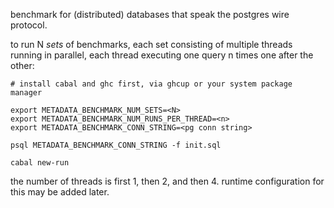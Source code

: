 benchmark for (distributed) databases that speak the postgres wire protocol.

to run N _sets_ of benchmarks, each set consisting of multiple threads running
in parallel, each thread executing one query n times one after the other:

```
# install cabal and ghc first, via ghcup or your system package manager

export METADATA_BENCHMARK_NUM_SETS=<N>
export METADATA_BENCHMARK_NUM_RUNS_PER_THREAD=<n>
export METADATA_BENCHMARK_CONN_STRING=<pg conn string>

psql METADATA_BENCHMARK_CONN_STRING -f init.sql

cabal new-run
```

the number of threads is first 1, then 2, and then 4. runtime configuration for
this may be added later.
